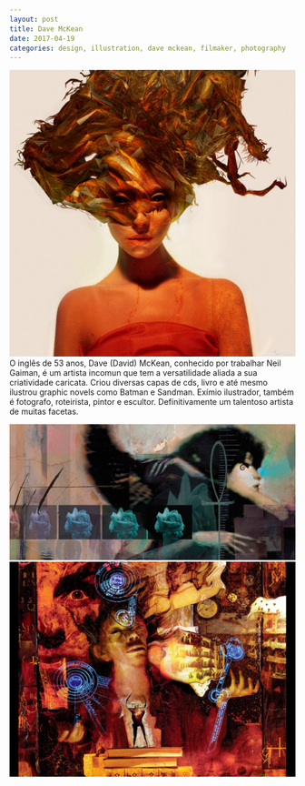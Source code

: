 ```yaml
---
layout: post
title: Dave McKean
date: 2017-04-19
categories: design, illustration, dave mckean, filmaker, photography
---
```


<img src="/images/fulls/08.jpg" class="fit image"> O inglês de 53 anos, Dave (David) McKean, conhecido por trabalhar Neil Gaiman, é um artista incomun que tem a versatilidade aliada a sua criatividade caricata. Criou diversas capas de cds, livro e até mesmo ilustrou graphic novels como Batman e Sandman. Exímio ilustrador, também é fotografo, roteirista, pintor e escultor. Definitivamente um talentoso artista de muitas facetas.


<img src="/images/fulls/08-1.jpg" class="fit image">
<img src="/images/fulls/08-2.jpg" class="fit image">
